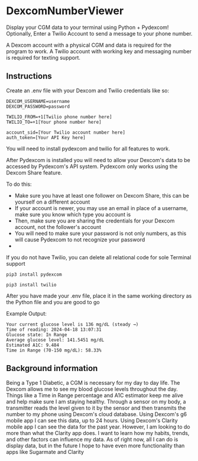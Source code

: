 # DexcomNumberViewer

Display your CGM data to your terminal using Python + Pydexcom!
Optionally, Enter a Twilio Account to send a message to your phone number.

A Dexcom account with a physical CGM and data is required for the program to work.
A Twilio account with working key and messaging number is required for texting support.

## Instructions
Create an .env file with your Dexcom and Twilio credentials like so:
```
DEXCOM_USERNAME=username
DEXCOM_PASSWORD=password
```
```
TWILIO_FROM=+1[Twilio phone number here]
TWILIO_TO=+1[Your phone number here]

account_sid=[Your Twilio account number here]
auth_token=[Your API Key here]
```
You will need to install pydexcom and twilio for all features to work.

After Pydexcom is installed you will need to allow your Dexcom's data
to be accessed by Pydexcom's API system.
Pydexcom only works using the Dexcom Share feature.

To do this:
- Make sure you have at least one follower on Dexcom Share, this can be yourself on a different account
- If your account is newer, you may use an email in place of a username, make sure you know which type you account is
- Then, make sure you are sharing the credentials for your Dexcom account, not the follower's account
- You will need to make sure your password is not only numbers, as this will cause Pydexcom to not recognize your password
- 

If you do not have Twilio, you can delete all relational code for sole Terminal support
```
pip3 install pydexcom
```
```
pip3 install twilio
```

After you have made your .env file, place it in the same working directory as the Python file and you are good to go

Example Output:
```
Your current glucose level is 136 mg/dL (steady →)
Time of reading: 2024-04-18 13:07:31
Glucose state: In Range
Average glucose level: 141.5451 mg/dL
Estimated A1C: 9.484
Time in Range (70-150 mg/dL): 58.33%
```

## Background information

Being a Type 1 Diabetic, a CGM is necessary for my day to day life. 
The Dexcom allows me to see my blood glucose levels throughout the day. 
Things like a Time in Range percentage and A1C estimator keep me alive and help 
make sure I am staying healthy.
Through a sensor on my body, a transmitter reads the level given to it by the sensor
and then transmits the number to my phone using Dexcom's cloud database.
Using Dexcom's g6 mobile app I can see this data, up to 24 hours.
Using Dexcom's Clarity mobile app I can see the data for the past year.
However, I am looking to do more than what the Clarity app does.
I want to learn how my habits, trends, and other factors can influence
my data. As of right now, all I can do is display data, but in the
future I hope to have even more functionality than apps like Sugarmate 
and Clarity




